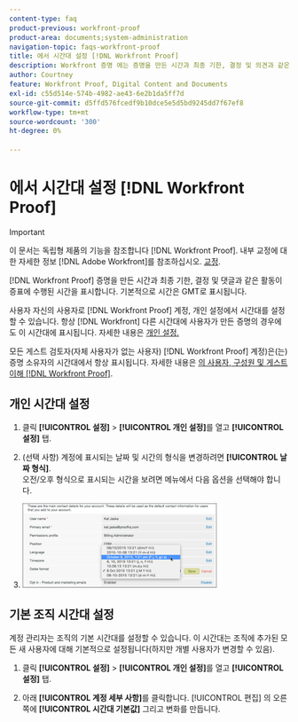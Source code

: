 ```yaml
---
content-type: faq
product-previous: workfront-proof
product-area: documents;system-administration
navigation-topic: faqs-workfront-proof
title: 에서 시간대 설정 [!DNL Workfront Proof]
description: Workfront 증명 에는 증명을 만든 시간과 최종 기한, 결정 및 의견과 같은 증명에 활동이 수행된 시간이 표시됩니다. 기본적으로 시간은 GMT로 표시됩니다.
author: Courtney
feature: Workfront Proof, Digital Content and Documents
exl-id: c55d514e-574b-4982-ae43-6e2b1da5ff7d
source-git-commit: d5ffd576fcedf9b10dce5e5d5bd9245dd7f67ef8
workflow-type: tm+mt
source-wordcount: '300'
ht-degree: 0%

---
```


# 에서 시간대 설정 [!DNL Workfront Proof]

>[!IMPORTANT]
>
>이 문서는 독립형 제품의 기능을 참조합니다 [!DNL Workfront Proof]. 내부 교정에 대한 자세한 정보 [!DNL Adobe Workfront]를 참조하십시오. [교정](../../../review-and-approve-work/proofing/proofing.md).

[!DNL Workfront Proof] 증명을 만든 시간과 최종 기한, 결정 및 댓글과 같은 활동이 증표에 수행된 시간을 표시합니다. 기본적으로 시간은 GMT로 표시됩니다.

사용자 자신의 사용자로 [!DNL Workfront Proof] 계정, 개인 설정에서 시간대를 설정할 수 있습니다. 항상 [!DNL Workfront] 다른 시간대에 사용자가 만든 증명의 경우에도 이 시간대에 표시됩니다. 자세한 내용은 [개인 설정.](https://support.workfront.com/hc/en-us/sections/115000921168-Personal-settings)

모든 게스트 검토자(자체 사용자가 없는 사용자) [!DNL Workfront Proof] 계정)은(는) 증명 소유자의 시간대에서 항상 표시됩니다. 자세한 내용은 [의 사용자, 구성원 및 게스트 이해 [!DNL Workfront Proof]](../../../workfront-proof/wp-mnguserscontacts/contacts/use-members-guests.md).

## 개인 시간대 설정

1. 클릭 **[!UICONTROL 설정]** > **[!UICONTROL 개인 설정]**&#x200B;를 열고 **[!UICONTROL 설정]** 탭.

1. (선택 사항) 계정에 표시되는 날짜 및 시간의 형식을 변경하려면 **[!UICONTROL 날짜 형식]**.\
   오전/오후 형식으로 표시되는 시간을 보려면 메뉴에서 다음 옵션을 선택해야 합니다.

1. ![Date_format.png](assets/dates-format-350x152.png)

## 기본 조직 시간대 설정

계정 관리자는 조직의 기본 시간대를 설정할 수 있습니다. 이 시간대는 조직에 추가된 모든 새 사용자에 대해 기본적으로 설정됩니다(하지만 개별 사용자가 변경할 수 있음).

1. 클릭 **[!UICONTROL 설정]** > **[!UICONTROL 개인 설정]**&#x200B;를 열고 **[!UICONTROL 설정]** 탭.

1. 아래 **[!UICONTROL 계정 세부 사항]**&#x200B;를 클릭합니다. [!UICONTROL 편집] 의 오른쪽에 **[!UICONTROL 시간대 기본값]** 그리고 변화를 만듭니다.
